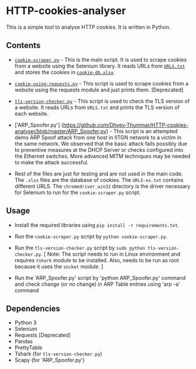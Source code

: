 # HTTP-cookies-analyser

This is a simple tool to analyse HTTP cookies. It is written in Python.

## Contents

- [`cookie-scraper.py`](https://github.com/Dhyey-Thummar/HTTP-cookies-analyser/blob/master/cookie-scraper.py) - This is the main script. It is used to scrape cookies from a website using the Selenium library. It reads URLs from [`URLS.txt`](https://github.com/Dhyey-Thummar/HTTP-cookies-analyser/blob/master/URLS.txt) and stores the cookies in [`cookie-db.xlsx`](https://github.com/Dhyey-Thummar/HTTP-cookies-analyser/blob/master/cookie-db.xlsx).

- [`cookie-using-requests.py`](https://github.com/Dhyey-Thummar/HTTP-cookies-analyser/blob/master/cookie-using-requests.py) - This script is used to scrape cookies from a website using the requests module and just prints them. [Deprecated]

- [`tls-version-checker.py`](https://github.com/Dhyey-Thummar/HTTP-cookies-analyser/blob/master/tls-version-checker.py) - This script is used to check the TLS version of a website. It reads URLs from `URLS.txt` and prints the TLS version of each website.

- ['ARP_Spoofer.py'] (https://github.com/Dhyey-Thummar/HTTP-cookies-analyser/blob/master/ARP_Spoofer.py) - This script is an attempted demo ARP Spoof attack from one host in IITGN network to a victim in the same network. We observed that the basic attack fails possibly due to preventive measures at the DHCP Server or checks configured into the Ethernet switches. More advanced  MITM techniques may be needed to make the attack successful.

- Rest of the files are just for testing and are not used in the main code. The `.xlsx` files are the database of cookies. The `URLS-xx.txt` contains different URLS. The `chromedriver_win32` directory is the driver necessary for Selenium to run for the `cookie-scraper.py` script.

## Usage

- Install the required libraries using `pip install -r requirements.txt`.

- Run the `cookie-scraper.py` script by `python cookie-scraper.py`.

- Run the `tls-version-checker.py` script by `sudo python tls-version-checker.py`. [ Note: The script needs to run in Linux environment and requires `tshark` module to be installed. Also, needs to be run as root because it uses the `socket` module. ]

- Run the 'ARP_Spoofer.py' script by 'python ARP_Spoofer.py' command and check change (or no change) in ARP Table entries using 'arp -a' command

## Dependencies

- Python 3
- Selenium
- Requests [Deprecated]
- Pandas
- PrettyTable
- Tshark (for `tls-version-checker.py`)
- Scapy (for 'ARP_Spoofer.py')
